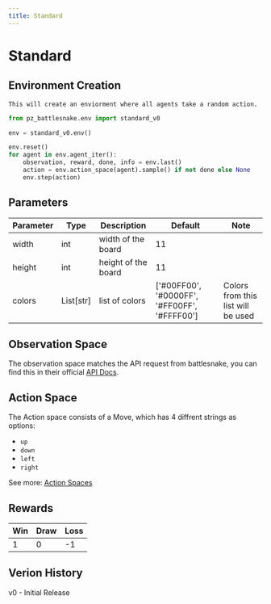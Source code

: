 ```yaml
---
title: Standard
---
```


# Standard

## Environment Creation

```{note}
This will create an enviorment where all agents take a random action.
```

```python
from pz_battlesnake.env import standard_v0

env = standard_v0.env()

env.reset()
for agent in env.agent_iter():
    observation, reward, done, info = env.last()
    action = env.action_space(agent).sample() if not done else None
    env.step(action)
```

## Parameters

| Parameter | Type      | Description         | Default                                      | Note                               |
| --------- | --------- | ------------------- | -------------------------------------------- | ---------------------------------- |
| width     | int       | width of the board  | 11                                           |                                    |
| height    | int       | height of the board | 11                                           |                                    |
| colors    | List[str] | list of colors      | ['#00FF00', '#0000FF', '#FF00FF', '#FFFF00'] | Colors from this list will be used |

## Observation Space

The observation space matches the API request from battlesnake, you can find this in their official [API Docs](https://docs.battlesnake.com/references/api#post-move).


## Action Space

The Action space consists of a Move, which has 4 diffrent strings as options:
- `up`
- `down`
- `left`
- `right`

See more: [Action Spaces](../api/spaces.md)

## Rewards

| Win | Draw | Loss |
| --- | ---- | ---- |
| 1   | 0    | -1   |

## Verion History

v0 - Initial Release
